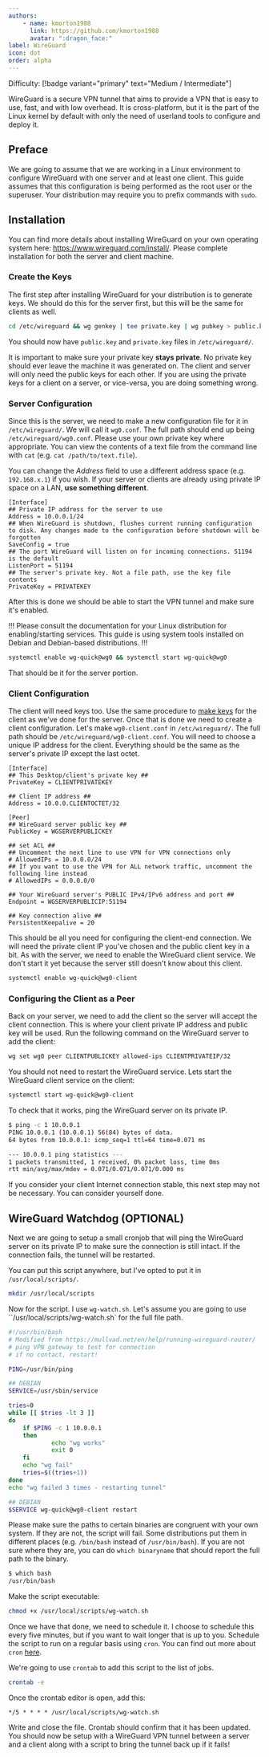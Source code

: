 ```yaml
---
authors:
    - name: kmorton1988
      link: https://github.com/kmorton1988
      avatar: ":dragon_face:"
label: WireGuard
icon: dot
order: alpha
---
```


Difficulty: [!badge variant="primary" text="Medium / Intermediate"]

WireGuard is a secure VPN tunnel that aims to provide a VPN that is easy to use, fast, and with low overhead. It is cross-platform, but it is the part of the Linux kernel by default with only the need of userland tools to configure and deploy it.

## Preface

We are going to assume that we are working in a Linux environment to configure WireGuard with one server and at least one client. This guide assumes that this configuration is being performed as the root user or the superuser. Your distribution may require you to prefix commands with `sudo`.

## Installation

You can find more details about installing WireGuard on your own operating system here: https://www.wireguard.com/install/. Please complete installation for both the server and client machine.

### Create the Keys

The first step after installing WireGuard for your distribution is to generate keys. We should do this for the server first, but this will be the same for clients as well.

```bash
cd /etc/wireguard && wg genkey | tee private.key | wg pubkey > public.key
```

You should now have `public.key` and `private.key` files in `/etc/wireguard/`.

It is important to make sure your private key **stays private**. No private key should ever leave the machine it was generated on. The client and server will only need the public keys for each other. If you are using the private keys for a client on a server, or vice-versa, you are doing something wrong.

### Server Configuration

Since this is the server, we need to make a new configuration file for it in `/etc/wireguard/`. We will call it `wg0.conf`. The full path should end up being `/etc/wireguard/wg0.conf`. Please use your own private key where appropriate. You can view the contents of a text file from the command line with `cat` (e.g. `cat /path/to/text.file`).

You can change the _Address_ field to use a different address space (e.g. `192.168.x.1`) if you wish. If your server or clients are already using private IP space on a LAN, **use something different**.

```
[Interface]
## Private IP address for the server to use
Address = 10.0.0.1/24
## When WireGuard is shutdown, flushes current running configuration to disk. Any changes made to the configuration before shutdown will be forgotten
SaveConfig = true
## The port WireGuard will listen on for incoming connections. 51194 is the default
ListenPort = 51194
## The server's private key. Not a file path, use the key file contents
PrivateKey = PRIVATEKEY
```

After this is done we should be able to start the VPN tunnel and make sure it's enabled.

!!!
Please consult the documentation for your Linux distribution for enabling/starting services. This guide is using system tools installed on Debian and Debian-based distributions.
!!!


```bash
systemctl enable wg-quick@wg0 && systemctl start wg-quick@wg0
```

That should be it for the server portion.

### Client Configuration

The client will need keys too. Use the same procedure to [make keys](#create-the-keys) for the client as we've done for the server. Once that is done we need to create a client configuration. Let's make `wg0-client.conf` in `/etc/wireguard/`. The full path should be `/etc/wireguard/wg0-client.conf`. You will need to choose a unique IP address for the client. Everything should be the same as the server's private IP except the last octet.

```
[Interface]
## This Desktop/client's private key ##
PrivateKey = CLIENTPRIVATEKEY

## Client IP address ##
Address = 10.0.0.CLIENTOCTET/32

[Peer]
## WireGuard server public key ##
PublicKey = WGSERVERPUBLICKEY

## set ACL ##
## Uncomment the next line to use VPN for VPN connections only
# AllowedIPs = 10.0.0.0/24
## If you want to use the VPN for ALL network traffic, uncomment the following line instead
# AllowedIPs = 0.0.0.0/0

## Your WireGuard server's PUBLIC IPv4/IPv6 address and port ##
Endpoint = WGSERVERPUBLICIP:51194

## Key connection alive ##
PersistentKeepalive = 20
```

This should be all you need for configuring the client-end connection. We will need the private client IP you've chosen and the public client key in a bit. As with the server, we need to enable the WireGuard client service. We don't start it yet because the server still doesn't know about this client.

```bash
systemctl enable wg-quick@wg0-client
```
   

### Configuring the Client as a Peer

Back on your server, we need to add the client so the server will accept the client connection. This is where your client private IP address and public key will be used. Run the following command on the WireGuard server to add the client:

```bash
wg set wg0 peer CLIENTPUBLICKEY allowed-ips CLIENTPRIVATEIP/32
```

You should not need to restart the WireGuard service. Lets start the WireGuard client service on the client:

```bash
systemctl start wg-quick@wg0-client
```

To check that it works, ping the WireGuard server on its private IP.

```bash
$ ping -c 1 10.0.0.1
PING 10.0.0.1 (10.0.0.1) 56(84) bytes of data.
64 bytes from 10.0.0.1: icmp_seq=1 ttl=64 time=0.071 ms

--- 10.0.0.1 ping statistics ---
1 packets transmitted, 1 received, 0% packet loss, time 0ms
rtt min/avg/max/mdev = 0.071/0.071/0.071/0.000 ms
```

If you consider your client Internet connection stable, this next step may not be necessary. You can consider yourself done.

## WireGuard Watchdog (OPTIONAL)

Next we are going to setup a small cronjob that will ping the WireGuard server on its private IP to make sure the connection is still intact. If the connection fails, the tunnel will be restarted.

You can put this script anywhere, but I've opted to put it in `/usr/local/scripts/`.

```bash
mkdir /usr/local/scripts
```

Now for the script. I use `wg-watch.sh`. Let's assume you are going to use ``/usr/local/scripts/wg-watch.sh` for the full file path.

```bash
#!/usr/bin/bash
# Modified from https://mullvad.net/en/help/running-wireguard-router/
# ping VPN gateway to test for connection
# if no contact, restart!

PING=/usr/bin/ping

## DEBIAN
SERVICE=/usr/sbin/service

tries=0
while [[ $tries -lt 3 ]]
do
    if $PING -c 1 10.0.0.1
    then
            echo "wg works"
            exit 0
    fi
    echo "wg fail"
    tries=$((tries+1))
done
echo "wg failed 3 times - restarting tunnel"

## DEBIAN
$SERVICE wg-quick@wg0-client restart
```

Please make sure the paths to certain binaries are congruent with your own system. If they are not, the script will fail. Some distributions put them in different places (e.g. `/bin/bash` instead of `/usr/bin/bash`). If you are not sure where they are, you can do `which binaryname` that should report the full path to the binary.

```bash
$ which bash
/usr/bin/bash
```

Make the script executable:

```bash
chmod +x /usr/local/scripts/wg-watch.sh
```

Once we have that done, we need to schedule it. I choose to schedule this every five minutes, but if you want to wait longer that is up to you. Schedule the script to run on a regular basis using `cron`. You can find out more about `cron` [here](https://opensource.com/article/17/11/how-use-cron-linux).

We're going to use `crontab` to add this script to the list of jobs.

```bash
crontab -e
```

Once the crontab editor is open, add this:

```
*/5 * * * * /usr/local/scripts/wg-watch.sh
```

Write and close the file. Crontab should confirm that it has been updated. You should now be setup with a WireGuard VPN tunnel between a server and a client along with a script to bring the tunnel back up if it fails!

